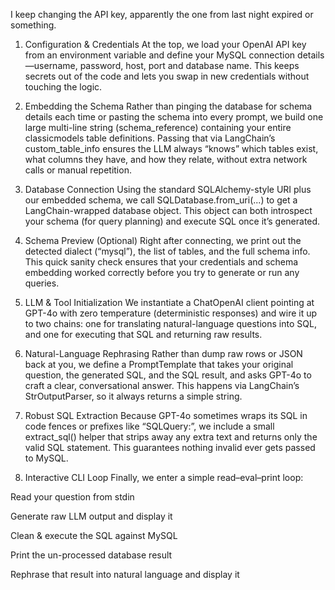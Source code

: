 I keep changing the API key, apparently the one from last night expired or something. 


1. Configuration & Credentials
At the top, we load your OpenAI API key from an environment variable and define your MySQL connection details—username, password, host, port and database name. This keeps secrets out of the code and lets you swap in new credentials without touching the logic.

2. Embedding the Schema
Rather than pinging the database for schema details each time or pasting the schema into every prompt, we build one large multi-line string (schema_reference) containing your entire classicmodels table definitions. Passing that via LangChain’s custom_table_info ensures the LLM always “knows” which tables exist, what columns they have, and how they relate, without extra network calls or manual repetition.

3. Database Connection
Using the standard SQLAlchemy-style URI plus our embedded schema, we call SQLDatabase.from_uri(...) to get a LangChain-wrapped database object. This object can both introspect your schema (for query planning) and execute SQL once it’s generated.

4. Schema Preview (Optional)
Right after connecting, we print out the detected dialect (“mysql”), the list of tables, and the full schema info. This quick sanity check ensures that your credentials and schema embedding worked correctly before you try to generate or run any queries.

5. LLM & Tool Initialization
We instantiate a ChatOpenAI client pointing at GPT-4o with zero temperature (deterministic responses) and wire it up to two chains: one for translating natural-language questions into SQL, and one for executing that SQL and returning raw results.

6. Natural-Language Rephrasing
Rather than dump raw rows or JSON back at you, we define a PromptTemplate that takes your original question, the generated SQL, and the SQL result, and asks GPT-4o to craft a clear, conversational answer. This happens via LangChain’s StrOutputParser, so it always returns a simple string.

7. Robust SQL Extraction
Because GPT-4o sometimes wraps its SQL in code fences or prefixes like “SQLQuery:”, we include a small extract_sql() helper that strips away any extra text and returns only the valid SQL statement. This guarantees nothing invalid ever gets passed to MySQL.

8. Interactive CLI Loop
Finally, we enter a simple read–eval–print loop:

Read your question from stdin

Generate raw LLM output and display it

Clean & execute the SQL against MySQL

Print the un-processed database result

Rephrase that result into natural language and display it
